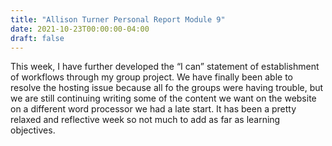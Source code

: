 ```yaml
---
title: "Allison Turner Personal Report Module 9"
date: 2021-10-23T00:00:00-04:00
draft: false
---
```


This week, I have further developed the “I can” statement of establishment of workflows through my group project. We have finally been able to resolve the hosting issue because all fo the groups were having trouble, but we are still continuing writing some of the content we want on the website on a different word processor we had a late start. It has been a pretty relaxed and reflective week so not much to add as far as learning objectives. 
